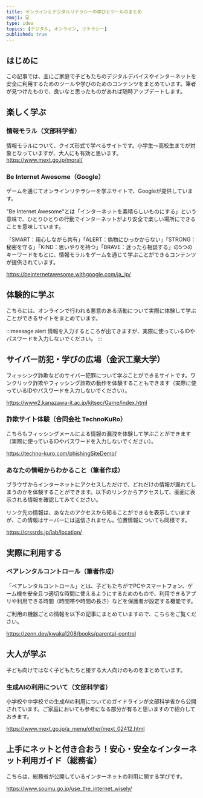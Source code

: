 ```yaml
---
title: オンラインとデジタルリテラシーの学びとツールのまとめ
emoji: 💻
type: idea
topics: [デジタル, オンライン, リテラシー]
published: true
---
```

## はじめに
この記事では、主にご家庭で子どもたちのデジタルデバイスやインターネットを安全に利用するためのツールや学びのためのコンテンツをまとめています。筆者が見つけたもので、良いなと思ったものがあれば随時アップデートします。

## 楽しく学ぶ
### 情報モラル（文部科学省）
情報モラルについて、クイズ形式で学べるサイトです。小学生〜高校生までが対象となっていますが、大人にも有効と思います。
https://www.mext.go.jp/moral/

### Be Internet Awesome（Google）
ゲームを通じてオンラインリテラシーを学ぶサイトで、Googleが提供しています。

"Be Internet Awesome"とは「インターネットを素晴らしいものにする」という意味で、ひとりひとりの行動でインターネットがより安全で楽しい場所にできることを意味しています。

「SMART：用心しながら共有」「ALERT：偽物にひっかからない」「STRONG：秘密を守る」「KIND：思いやりを持つ」「BRAVE：迷ったら相談する」の5つのキーワードをもとに、情報モラルをゲームを通じて学ぶことができるコンテンツが提供されています。

https://beinternetawesome.withgoogle.com/ja_jp/

## 体験的に学ぶ
こちらには、オンラインで行われる悪意のある活動について実際に体験して学ぶことができるサイトをまとめています。

:::message alert
情報を入力するところが出てきますが、実際に使っているIDやパスワードを入力しないでください。
:::

## サイバー防犯・学びの広場（金沢工業大学）
フィッシング詐欺などのサイバー犯罪について学ぶことができるサイトです。ワンクリック詐欺やフィッシング詐欺の動作を体験することもできます（実際に使っているIDやパスワードを入力しないでください）。

https://www2.kanazawa-it.ac.jp/kitsec/Game/index.html

### 詐欺サイト体験（合同会社 TechnoKuRo）
こちらもフィッシングメールによる情報の漏洩を体験して学ぶことができます（実際に使っているIDやパスワードを入力しないでください）。

https://techno-kuro.com/phishingSiteDemo/

### あなたの情報からわかること（筆者作成）
ブラウザからインターネットにアクセスしただけで、どれだけの情報が漏れてしまうのかを体験することができます。以下のリンクからアクセスして、画面に表示される情報を確認してみてください。

リンク先の情報は、あなたのアクセスから知ることができるを表示していますが、この情報はサーバーには送信されません。位置情報についても同様です。

https://crssrds.jp/lab/location/

## 実際に利用する
### ペアレンタルコントロール（筆者作成）
「ペアレンタルコントロール」とは、子どもたちがでPCやスマートフォン、ゲーム機を安全且つ適切な時間に使えるようにするためのもので、利用できるアプリや利用できる時間（時間帯や時間の長さ）などを保護者が設定する機能です。

ご利用の機器ごとの情報を以下の記事にまとめていますので、こちらをご覧ください。

https://zenn.dev/kwaka1208/books/parental-control

## 大人が学ぶ
子ども向けではなく子どもたちと接する大人向けのものをまとめています。

### 生成AIの利用について（文部科学省）
小学校や中学校での生成AIの利用についてのガイドラインが文部科学省から公開されています。ご家庭においても参考になる部分が有ると思いますので紹介しておきます。

https://www.mext.go.jp/a_menu/other/mext_02412.html

## 上手にネットと付き合おう！安心・安全なインターネット利用ガイド（総務省）
こちらは、総務省が公開しているインターネットの利用に関する学びです。

https://www.soumu.go.jp/use_the_internet_wisely/